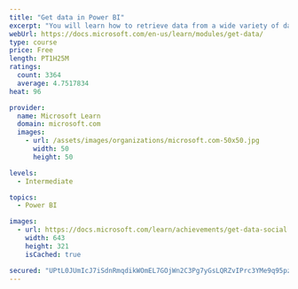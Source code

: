 ```yaml
---
title: "Get data in Power BI"
excerpt: "You will learn how to retrieve data from a wide variety of data sources, including Microsoft Excel, relational databases, and NoSQL data stores. You will also learn how to improve performance while retrieving data."
webUrl: https://docs.microsoft.com/en-us/learn/modules/get-data/
type: course
price: Free
length: PT1H25M
ratings:
  count: 3364
  average: 4.7517834
heat: 96

provider:
  name: Microsoft Learn
  domain: microsoft.com
  images:
    - url: /assets/images/organizations/microsoft.com-50x50.jpg
      width: 50
      height: 50

levels:
  - Intermediate

topics:
  - Power BI

images:
  - url: https://docs.microsoft.com/learn/achievements/get-data-social.png
    width: 643
    height: 321
    isCached: true

secured: "UPtL0JUmIcJ7iSdnRmqdikWOmEL7GOjWn2C3Pg7yGsLQRZvIPrc3YMe9q95pzQS346S20bfV6Pt75lDd4oVwenzJ9Cbw2xGzrLiUN7QtLdgGqgm3zcyeB058g4xRK6ZBclewl19dX4IDspQPajbrUETa7VeNNdgr6Pi6Gm+fROqDjts+YtJEb/ryDrfi14/xoVYvM909UQtTqsDokSHZeKFytjH0FRUEp9nby9OXkUDHrpLbbWgE13nWAhqviAoJtFe5cdXJa/+OWK9H1rEve8YG7ccWsDBUU8KNeOAdWkg8XYLbgIreryRL30aoEVGwSci6kC+h23L4nKUgkkOqB55jt/5X6TfYGyEMjkRmcIhrSkyY0zE3M4ANBZiylO9v/EK7HBdWY4Fp/Gw/3JnEuM0zAvHpsBQzxKlMpgSss5I=;d4dQqcEOgSQUWamlVdL3NQ=="
---
```


